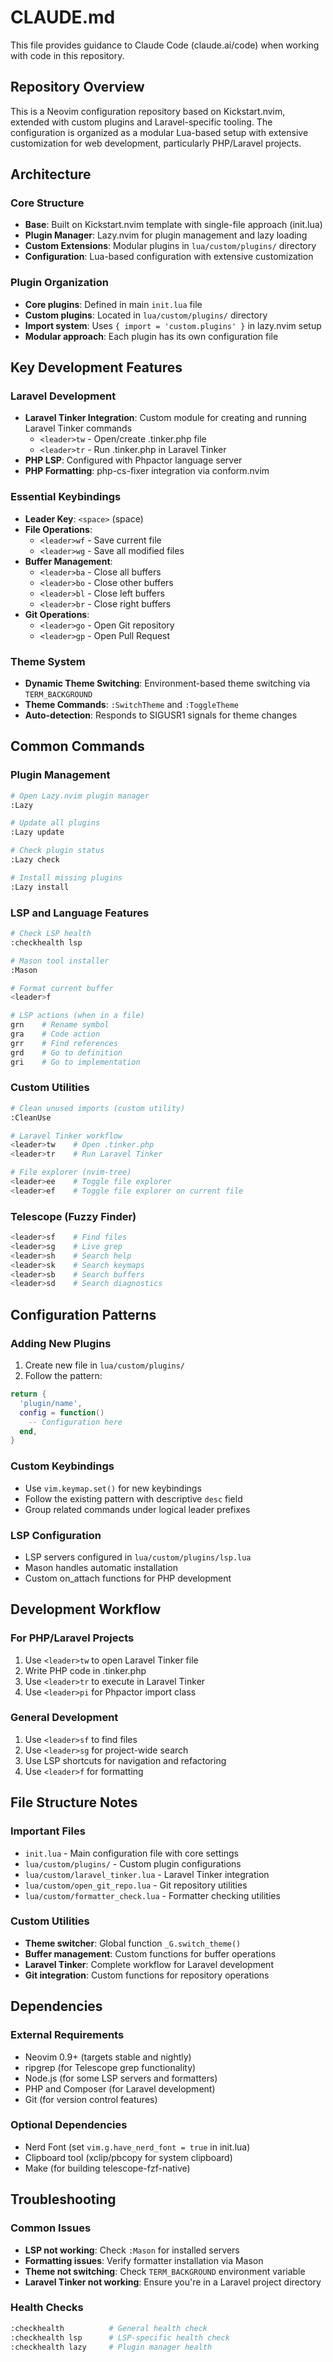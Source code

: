 # CLAUDE.md

This file provides guidance to Claude Code (claude.ai/code) when working with code in this repository.

## Repository Overview

This is a Neovim configuration repository based on Kickstart.nvim, extended with custom plugins and Laravel-specific tooling. The configuration is organized as a modular Lua-based setup with extensive customization for web development, particularly PHP/Laravel projects.

## Architecture

### Core Structure
- **Base**: Built on Kickstart.nvim template with single-file approach (init.lua)
- **Plugin Manager**: Lazy.nvim for plugin management and lazy loading
- **Custom Extensions**: Modular plugins in `lua/custom/plugins/` directory
- **Configuration**: Lua-based configuration with extensive customization

### Plugin Organization
- **Core plugins**: Defined in main `init.lua` file
- **Custom plugins**: Located in `lua/custom/plugins/` directory
- **Import system**: Uses `{ import = 'custom.plugins' }` in lazy.nvim setup
- **Modular approach**: Each plugin has its own configuration file

## Key Development Features

### Laravel Development
- **Laravel Tinker Integration**: Custom module for creating and running Laravel Tinker commands
  - `<leader>tw` - Open/create .tinker.php file
  - `<leader>tr` - Run .tinker.php in Laravel Tinker
- **PHP LSP**: Configured with Phpactor language server
- **PHP Formatting**: php-cs-fixer integration via conform.nvim

### Essential Keybindings
- **Leader Key**: `<space>` (space)
- **File Operations**: 
  - `<leader>wf` - Save current file
  - `<leader>wg` - Save all modified files
- **Buffer Management**:
  - `<leader>ba` - Close all buffers
  - `<leader>bo` - Close other buffers
  - `<leader>bl` - Close left buffers
  - `<leader>br` - Close right buffers
- **Git Operations**:
  - `<leader>go` - Open Git repository
  - `<leader>gp` - Open Pull Request

### Theme System
- **Dynamic Theme Switching**: Environment-based theme switching via `TERM_BACKGROUND`
- **Theme Commands**: `:SwitchTheme` and `:ToggleTheme`
- **Auto-detection**: Responds to SIGUSR1 signals for theme changes

## Common Commands

### Plugin Management
```bash
# Open Lazy.nvim plugin manager
:Lazy

# Update all plugins
:Lazy update

# Check plugin status
:Lazy check

# Install missing plugins
:Lazy install
```

### LSP and Language Features
```bash
# Check LSP health
:checkhealth lsp

# Mason tool installer
:Mason

# Format current buffer
<leader>f

# LSP actions (when in a file)
grn    # Rename symbol
gra    # Code action
grr    # Find references
grd    # Go to definition
gri    # Go to implementation
```

### Custom Utilities
```bash
# Clean unused imports (custom utility)
:CleanUse

# Laravel Tinker workflow
<leader>tw    # Open .tinker.php
<leader>tr    # Run Laravel Tinker

# File explorer (nvim-tree)
<leader>ee    # Toggle file explorer
<leader>ef    # Toggle file explorer on current file
```

### Telescope (Fuzzy Finder)
```bash
<leader>sf    # Find files
<leader>sg    # Live grep
<leader>sh    # Search help
<leader>sk    # Search keymaps
<leader>sb    # Search buffers
<leader>sd    # Search diagnostics
```

## Configuration Patterns

### Adding New Plugins
1. Create new file in `lua/custom/plugins/`
2. Follow the pattern:
```lua
return {
  'plugin/name',
  config = function()
    -- Configuration here
  end,
}
```

### Custom Keybindings
- Use `vim.keymap.set()` for new keybindings
- Follow the existing pattern with descriptive `desc` field
- Group related commands under logical leader prefixes

### LSP Configuration
- LSP servers configured in `lua/custom/plugins/lsp.lua`
- Mason handles automatic installation
- Custom on_attach functions for PHP development

## Development Workflow

### For PHP/Laravel Projects
1. Use `<leader>tw` to open Laravel Tinker file
2. Write PHP code in .tinker.php
3. Use `<leader>tr` to execute in Laravel Tinker
4. Use `<leader>pi` for Phpactor import class

### General Development
1. Use `<leader>sf` to find files
2. Use `<leader>sg` for project-wide search
3. Use LSP shortcuts for navigation and refactoring
4. Use `<leader>f` for formatting

## File Structure Notes

### Important Files
- `init.lua` - Main configuration file with core settings
- `lua/custom/plugins/` - Custom plugin configurations
- `lua/custom/laravel_tinker.lua` - Laravel Tinker integration
- `lua/custom/open_git_repo.lua` - Git repository utilities
- `lua/custom/formatter_check.lua` - Formatter checking utilities

### Custom Utilities
- **Theme switcher**: Global function `_G.switch_theme()`
- **Buffer management**: Custom functions for buffer operations
- **Laravel Tinker**: Complete workflow for Laravel development
- **Git integration**: Custom functions for repository operations

## Dependencies

### External Requirements
- Neovim 0.9+ (targets stable and nightly)
- ripgrep (for Telescope grep functionality)
- Node.js (for some LSP servers and formatters)
- PHP and Composer (for Laravel development)
- Git (for version control features)

### Optional Dependencies
- Nerd Font (set `vim.g.have_nerd_font = true` in init.lua)
- Clipboard tool (xclip/pbcopy for system clipboard)
- Make (for building telescope-fzf-native)

## Troubleshooting

### Common Issues
- **LSP not working**: Check `:Mason` for installed servers
- **Formatting issues**: Verify formatter installation via Mason
- **Theme not switching**: Check `TERM_BACKGROUND` environment variable
- **Laravel Tinker not working**: Ensure you're in a Laravel project directory

### Health Checks
```bash
:checkhealth          # General health check
:checkhealth lsp      # LSP-specific health check
:checkhealth lazy     # Plugin manager health
```